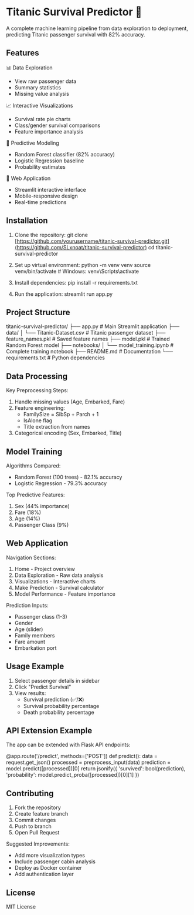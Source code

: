 # Titanic Survival Predictor 🚢

A complete machine learning pipeline from data exploration to deployment, predicting Titanic passenger survival with 82% accuracy.

## Features

📊 Data Exploration
- View raw passenger data
- Summary statistics
- Missing value analysis

📈 Interactive Visualizations
- Survival rate pie charts
- Class/gender survival comparisons
- Feature importance analysis

🔮 Predictive Modeling
- Random Forest classifier (82% accuracy)
- Logistic Regression baseline
- Probability estimates

🚀 Web Application
- Streamlit interactive interface
- Mobile-responsive design
- Real-time predictions

## Installation

1. Clone the repository:
   git clone [https://github.com/yourusername/titanic-survival-predictor.git](https://github.com/SLxnoat/titanic-survival-predictor)
   cd titanic-survival-predictor

2. Set up virtual environment:
   python -m venv venv
   source venv/bin/activate  # Windows: venv\Scripts\activate

3. Install dependencies:
   pip install -r requirements.txt

4. Run the application:
   streamlit run app.py

## Project Structure

titanic-survival-predictor/
├── app.py                  # Main Streamlit application
├── data/
│   └── Titanic-Dataset.csv  # Titanic passenger dataset
├── feature_names.pkl       # Saved feature names
├── model.pkl               # Trained Random Forest model
├── notebooks/
│   └── model_training.ipynb # Complete training notebook
├── README.md               # Documentation
└── requirements.txt        # Python dependencies

## Data Processing

Key Preprocessing Steps:
1. Handle missing values (Age, Embarked, Fare)
2. Feature engineering:
   - FamilySize = SibSp + Parch + 1
   - IsAlone flag
   - Title extraction from names
3. Categorical encoding (Sex, Embarked, Title)

## Model Training

Algorithms Compared:
- Random Forest (100 trees) - 82.1% accuracy
- Logistic Regression - 79.3% accuracy

Top Predictive Features:
1. Sex (44% importance)
2. Fare (18%)
3. Age (14%)
4. Passenger Class (9%)

## Web Application

Navigation Sections:
1. Home - Project overview
2. Data Exploration - Raw data analysis
3. Visualizations - Interactive charts
4. Make Prediction - Survival calculator
5. Model Performance - Feature importance

Prediction Inputs:
- Passenger class (1-3)
- Gender
- Age (slider)
- Family members
- Fare amount
- Embarkation port

## Usage Example

1. Select passenger details in sidebar
2. Click "Predict Survival"
3. View results:
   - Survival prediction (✅/❌)
   - Survival probability percentage
   - Death probability percentage

## API Extension Example

The app can be extended with Flask API endpoints:

@app.route('/predict', methods=['POST'])
def predict():
    data = request.get_json()
    processed = preprocess_input(data)
    prediction = model.predict([processed])[0]
    return jsonify({
        'survived': bool(prediction),
        'probability': model.predict_proba([processed])[0][1]
    })

## Contributing

1. Fork the repository
2. Create feature branch
3. Commit changes
4. Push to branch
5. Open Pull Request

Suggested Improvements:
- Add more visualization types
- Include passenger cabin analysis
- Deploy as Docker container
- Add authentication layer

## License


MIT License
